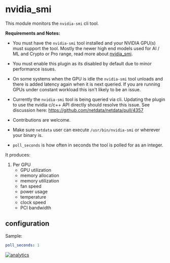 # nvidia_smi

This module monitors the `nvidia-smi` cli tool.

**Requirements and Notes:**

-   You must have the `nvidia-smi` tool installed and your NVIDIA GPU(s) must support the tool. 
Mostly the newer high end models used for AI / ML and Crypto or Pro range, read more about [nvidia_smi](https://developer.nvidia.com/nvidia-system-management-interface).

-   You must enable this plugin as its disabled by default due to minor performance issues.

-   On some systems when the GPU is idle the `nvidia-smi` tool unloads and there is added latency again when it is next queried. 
If you are running GPUs under constant workload this isn't likely to be an issue.

-   Currently the `nvidia-smi` tool is being queried via cli. 
Updating the plugin to use the nvidia c/c++ API directly should resolve this issue. 
See discussion here: <https://github.com/netdata/netdata/pull/4357>

-   Contributions are welcome.

-   Make sure `netdata` user can execute `/usr/bin/nvidia-smi` or wherever your binary is.

-   `poll_seconds` is how often in seconds the tool is polled for as an integer.

It produces:

1.  Per GPU
    -   GPU utilization
    -   memory allocation
    -   memory utilization
    -   fan speed
    -   power usage
    -   temperature
    -   clock speed
    -   PCI bandwidth

## configuration

Sample:

```yaml
poll_seconds: 1
```
[![analytics](https://www.google-analytics.com/collect?v=1&aip=1&t=pageview&_s=1&ds=github&dr=https%3A%2F%2Fgithub.com%2Fnetdata%2Fnetdata&dl=https%3A%2F%2Fmy-netdata.io%2Fgithub%2Fcollectors%2Fpython.d.plugin%2Fnvidia_smi%2FREADME&_u=MAC~&cid=5792dfd7-8dc4-476b-af31-da2fdb9f93d2&tid=UA-64295674-3)]()
